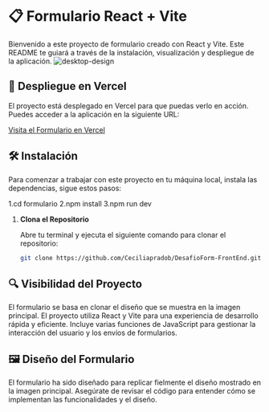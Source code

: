 # 📋 Formulario React + Vite

Bienvenido a este proyecto de formulario creado con React y Vite. Este README te guiará a través de la instalación, visualización y despliegue de la aplicación.
![desktop-design](https://github.com/user-attachments/assets/3322b126-15f4-4054-8e9b-d4f32684c170)

## 🚀 Despliegue en Vercel

El proyecto está desplegado en Vercel para que puedas verlo en acción. Puedes acceder a la aplicación en la siguiente URL:

[Visita el Formulario en Vercel]([https://tu-url-en-vercel.vercel.app](https://desafio-form-front-end.vercel.app/))

## 🛠️ Instalación

Para comenzar a trabajar con este proyecto en tu máquina local, instala las dependencias, sigue estos pasos:

1.cd formulario
2.npm install 
3.npm run dev

1. **Clona el Repositorio**

   Abre tu terminal y ejecuta el siguiente comando para clonar el repositorio:

   ```bash
   git clone https://github.com/Ceciliapradob/DesafioForm-FrontEnd.git

## 🔍 Visibilidad del Proyecto
El formulario se basa en clonar el diseño que se muestra en la imagen principal. El proyecto utiliza React y Vite
 para una experiencia de desarrollo rápida y eficiente. Incluye varias funciones de JavaScript para gestionar la 
interacción del usuario y los envíos de formularios.

## 🖼️ Diseño del Formulario
El formulario ha sido diseñado para replicar fielmente el diseño mostrado en la imagen principal. Asegúrate de 
revisar el código para entender cómo se implementan las funcionalidades y el diseño.
